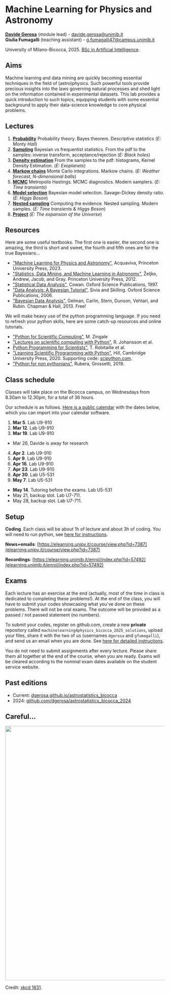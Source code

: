 # Machine Learning for Physics and Astronomy
**[Davide Gerosa](https://davidegerosa.com/)** (module lead) - davide.gerosa@unimib.it  
**Giulia Fumagalli** (teaching assistant) - g.fumagalli47@campus.unimib.it 

University of Milano-Bicocca, 2025. [BSc in Artificial Intelligence](https://www.unimib.it/undergraduate/artificial-intelligence).

## Aims

Machine learning and data mining are quickly becoming essential techniques in the field of (astro)physics. Such powerful tools provide precious insights into the laws governing natural processes and shed light on the information contained in experimental datasets. This lab provides a quick introduction to such topics, equipping students with some essential background to apply their data-science knowledge to core physical problems.

## Lectures

1. **[Probability](lectures/L01_probability.ipynb)** Probability theory. Bayes theorem. Descriptive statistics (*E: Monty Hall*)
2. **[Sampling](lectures/L02_sampling.ipynb)** Bayesian vs frequentist statistics. From the pdf to the samples: inverse transform, acceptance/rejection (*E: Black holes*)
3. **[Density estimation](lectures/L03_densityestimation.ipynb)** From the samples to the pdf: histograms, Kernel Density Estimation. (*E: Exoplanets*)
4. **[Markow chains](lectures/L04_Markovchains.ipynb)** Monte Carlo integrations. Markow chains. (*E: Weather forecast, N-dimensional balls*)
5. **[MCMC](lectures/L05_MCMC.ipynb)** Metropolis Hastings. MCMC diagnostics. Modern samplers. (*E: Time transients*)
6. **[Model selection](lectures/L06_modelselection.ipynb)** Bayesian model selection. Savage-Dickey density ratio. (*E: Higgs Boson*)
7. **[Nested sampling](lectures/L07_nestedsampling.ipynb)** Computing the evidence. Nested sampling. Modern samples. (*E: Time transients & Higgs Boson*)
8. **[Project](lectures/L08_project.ipynb)** (*E: The expansion of the Universe*)

## Resources

Here are some useful textbooks. The first one is easier, the second one is amazing, the third is short and sweet, the fourth and fifth ones are for the true Bayesians...

 - ["Machine Learning for Physics and Astronomy"](https://press.princeton.edu/books/paperback/9780691206417/machine-learning-for-physics-and-astronomy), Acquaviva, Princeton University Press, 2023.
- ["Statistics, Data Mining, and Machine Learning in Astronomy"](https://press.princeton.edu/books/hardcover/9780691198309/statistics-data-mining-and-machine-learning-in-astronomy), Željko, Andrew, Jacob, and Gray. Princeton University Press, 2012.
- ["Statistical Data Analysis"](https://global.oup.com/academic/product/statistical-data-analysis-9780198501558?cc=fr&lang=en&), Cowan. Oxford Science Publications, 1997.
- ["Data Analysis: A Bayesian Tutorial"](https://global.oup.com/academic/product/data-analysis-9780198568322?cc=fr&lang=en&), Sivia and Skilling. Oxford Science Publications, 2006.
- ["Bayesian Data Analysis",](http://www.stat.columbia.edu/~gelman/book/) Gelman, Carlin, Stern, Dunson, Vehtari, and Rubin. Chapman & Hall, 2013. Free!

We will make heavy use of the python programming language. If you need to refresh your python skills, here are some catch-up resources and online tutorials. 

- ["Python for Scientific Computing"](https://sbu-python-class.github.io/python-science/Introduction.html), M. Zingale
- ["Lectures on scientific computing with Python"](https://github.com/jrjohansson/scientific-python-lectures), R. Johansson et al.  
- [Python Programming for Scientists"](https://astrofrog.github.io/py4sci/), T. Robitaille et al.
- ["Learning Scientific Programming with Python"](https://www.cambridge.org/core/books/learning-scientific-programming-with-python/3D264483BC7B380A3059B3861C661237), Hill, Cambridge University Press, 2020. Supporting code: [scipython.com](https://scipython.com/).
- ["Python for non pythonians"](https://www.amazon.com/Python-non-Pythonians-Over-Programming-Languages/dp/888548686X), Rubera, Grossetti, 2019.

## Class schedule

Classes will take place on the Bicocca campus, on Wednesdays from 8.30am to 12.30pm, for a total of 36 hours. 

Our schedule is as follows. [Here is a public calendar](https://calendar.google.com/calendar/embed?src=5d8d31ed2056780a879a376955b230fe78245fd8990bff77a728da5de8e0ff0f%40group.calendar.google.com&ctz=Europe%2FRome) with the dates below, which you can import into your calendar software.


1. **Mar 5**. Lab U9-910
2. **Mar 12**. Lab U9-910
3. **Mar 19**. Lab U9-910
- Mar 26, Davide is away for research
4. **Apr 2**. Lab U9-910
5. **Apr 9**. Lab U9-910
6. **Apr 16**. Lab U9-910
7. **Apr 23**. Lab U9-910
8. **Apr 30**. Lab U5-531
9. **May 7**. Lab U5-531
- **May 14**. Tutoring before the exams. Lab U5-531
- May 21, backup slot. Lab U7-711.
- May 28, backup slot. Lab U7-711.

## Setup

**Coding**. Each class will be about 1h of lecture and about 3h of coding. You will need to run python, see [here for instructions](pythonsetup.md).

**News+emails**: [https://elearning.unipv.it/course/view.php?id=7387](elearning.unipv.it/course/view.php?id=7387)

**Recordings**: [https://elearning.unimib.it/enrol/index.php?id=57492](elearning.unimib.it/enrol/index.php?id=57492)



## Exams

Each lecture has an exercise at the end (actually, most of the time in class is dedicated to completing these problems!). At the end of the class, you will have to submit your codes showcasing what you've done on these problems. There will not be oral exams. The outcome will be provided as a passed / not passed statement (no numbers).

To submit your codes, register on github.com, create a new **private** repository called `machinelearning4physics_bicocca_2025_solutions`, upload your files, share it with the two of us (usernames `dgerosa` and `gfumagalli`), and send us an email when you are done. See [here for detailed instructions](examsubmission.md).

You do not need to submit assignments after every lecture. Please share them all together at the end of the course, when you are ready. Exams will be cleared according to the nominal exam dates available on the student service website. 


## Past editions

- Current: [dgerosa.github.io/astrostatistics_bicocca](https://dgerosa.github.io/machinelearning4physics_bicocca)
- 2024: [github.com/dgerosa/astrostatistics_bicocca_2024](https://github.com/dgerosa/machinelearning4physics_bicocca_2024)

## Careful...

<p align="center">
  <img src="https://imgs.xkcd.com/comics/here_to_help_2x.png" width="800" />
</p>

Credit: [xkcd 1831](https://xkcd.com/1831/).
